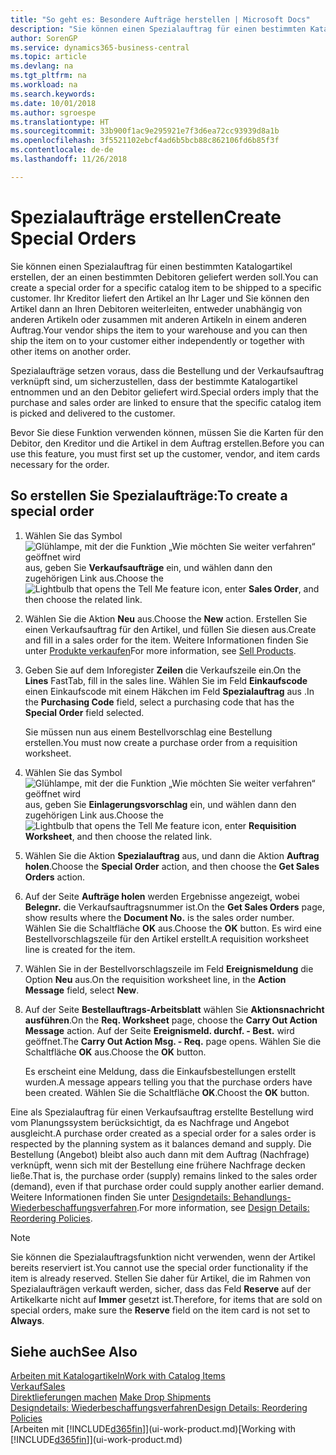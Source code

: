 ```yaml
---
title: "So geht es: Besondere Aufträge herstellen | Microsoft Docs"
description: "Sie können einen Spezialauftrag für einen bestimmten Katalogartikel erstellen, der an einen bestimmten Debitoren geliefert werden soll. Ihr Kreditor liefert den Artikel an Ihr Lager und Sie können den Artikel dann an Ihren Debitoren weiterleiten, entweder unabhängig von anderen Artikeln oder zusammen mit anderen Artikeln in einem anderen Auftrag."
author: SorenGP
ms.service: dynamics365-business-central
ms.topic: article
ms.devlang: na
ms.tgt_pltfrm: na
ms.workload: na
ms.search.keywords: 
ms.date: 10/01/2018
ms.author: sgroespe
ms.translationtype: HT
ms.sourcegitcommit: 33b900f1ac9e295921e7f3d6ea72cc93939d8a1b
ms.openlocfilehash: 3f5521102ebcf4ad6b5bcb88c862106fd6b85f3f
ms.contentlocale: de-de
ms.lasthandoff: 11/26/2018

---
```

# <a name="create-special-orders"></a><span data-ttu-id="d5cea-104">Spezialaufträge erstellen</span><span class="sxs-lookup"><span data-stu-id="d5cea-104">Create Special Orders</span></span>
<span data-ttu-id="d5cea-105">Sie können einen Spezialauftrag für einen bestimmten Katalogartikel erstellen, der an einen bestimmten Debitoren geliefert werden soll.</span><span class="sxs-lookup"><span data-stu-id="d5cea-105">You can create a special order for a specific catalog item to be shipped to a specific customer.</span></span> <span data-ttu-id="d5cea-106">Ihr Kreditor liefert den Artikel an Ihr Lager und Sie können den Artikel dann an Ihren Debitoren weiterleiten, entweder unabhängig von anderen Artikeln oder zusammen mit anderen Artikeln in einem anderen Auftrag.</span><span class="sxs-lookup"><span data-stu-id="d5cea-106">Your vendor ships the item to your warehouse and you can then ship the item on to your customer either independently or together with other items on another order.</span></span>  

<span data-ttu-id="d5cea-107">Spezialaufträge setzen voraus, dass die Bestellung und der Verkaufsauftrag verknüpft sind, um sicherzustellen, dass der bestimmte Katalogartikel entnommen und an den Debitor geliefert wird.</span><span class="sxs-lookup"><span data-stu-id="d5cea-107">Special orders imply that the purchase and sales order are linked to ensure that the specific catalog item is picked and delivered to the customer.</span></span>  

<span data-ttu-id="d5cea-108">Bevor Sie diese Funktion verwenden können, müssen Sie die Karten für den Debitor, den Kreditor und die Artikel in dem Auftrag erstellen.</span><span class="sxs-lookup"><span data-stu-id="d5cea-108">Before you can use this feature, you must first set up the customer, vendor, and item cards necessary for the order.</span></span>  

## <a name="to-create-a-special-order"></a><span data-ttu-id="d5cea-109">So erstellen Sie Spezialaufträge:</span><span class="sxs-lookup"><span data-stu-id="d5cea-109">To create a special order</span></span>  
1.  <span data-ttu-id="d5cea-110">Wählen Sie das Symbol ![Glühlampe, mit der die Funktion „Wie möchten Sie weiter verfahren“ geöffnet wird](media/ui-search/search_small.png "Wie möchten Sie weiter verfahren?") aus, geben Sie **Verkaufsaufträge** ein, und wählen dann den zugehörigen Link aus.</span><span class="sxs-lookup"><span data-stu-id="d5cea-110">Choose the ![Lightbulb that opens the Tell Me feature](media/ui-search/search_small.png "Tell me what you want to do") icon, enter **Sales Order**, and then choose the related link.</span></span>  
2. <span data-ttu-id="d5cea-111">Wählen Sie die Aktion **Neu** aus.</span><span class="sxs-lookup"><span data-stu-id="d5cea-111">Choose the **New** action.</span></span> <span data-ttu-id="d5cea-112">Erstellen Sie einen  Verkaufsauftrag für den Artikel, und füllen Sie diesen aus.</span><span class="sxs-lookup"><span data-stu-id="d5cea-112">Create and fill in a  sales order for the item.</span></span> <span data-ttu-id="d5cea-113">Weitere Informationen finden Sie unter [Produkte verkaufen](sales-how-sell-products.md)</span><span class="sxs-lookup"><span data-stu-id="d5cea-113">For more information, see [Sell Products](sales-how-sell-products.md).</span></span>
3.  <span data-ttu-id="d5cea-114">Geben Sie auf dem Inforegister **Zeilen** die Verkaufszeile ein.</span><span class="sxs-lookup"><span data-stu-id="d5cea-114">On the **Lines** FastTab, fill in the sales line.</span></span> <span data-ttu-id="d5cea-115">Wählen Sie im Feld **Einkaufscode** einen Einkaufscode mit einem Häkchen im Feld **Spezialauftrag** aus .</span><span class="sxs-lookup"><span data-stu-id="d5cea-115">In the **Purchasing Code** field, select a purchasing code that has the **Special Order** field selected.</span></span>

    <span data-ttu-id="d5cea-116">Sie müssen nun aus einem Bestellvorschlag eine Bestellung erstellen.</span><span class="sxs-lookup"><span data-stu-id="d5cea-116">You must now create a purchase order from a requisition worksheet.</span></span>  
4. <span data-ttu-id="d5cea-117">Wählen Sie das Symbol ![Glühlampe, mit der die Funktion „Wie möchten Sie weiter verfahren“ geöffnet wird](media/ui-search/search_small.png "Wie möchten Sie weiter verfahren?") aus, geben Sie **Einlagerungsvorschlag** ein, und wählen dann den zugehörigen Link aus.</span><span class="sxs-lookup"><span data-stu-id="d5cea-117">Choose the ![Lightbulb that opens the Tell Me feature](media/ui-search/search_small.png "Tell me what you want to do") icon, enter **Requisition Worksheet**, and then choose the related link.</span></span>  
5. <span data-ttu-id="d5cea-118">Wählen Sie die Aktion **Spezialauftrag** aus, und dann die Aktion **Auftrag holen**.</span><span class="sxs-lookup"><span data-stu-id="d5cea-118">Choose the **Special Order** action, and then choose the **Get Sales Orders** action.</span></span>  
6.  <span data-ttu-id="d5cea-119">Auf der Seite **Aufträge holen** werden Ergebnisse angezeigt, wobei **Belegnr.** die Verkaufsauftragsnummer ist.</span><span class="sxs-lookup"><span data-stu-id="d5cea-119">On the **Get Sales Orders** page, show results where the **Document No.** is the sales order number.</span></span> <span data-ttu-id="d5cea-120">Wählen Sie die Schaltfläche **OK** aus.</span><span class="sxs-lookup"><span data-stu-id="d5cea-120">Choose the **OK** button.</span></span> <span data-ttu-id="d5cea-121">Es wird eine Bestellvorschlagszeile für den Artikel erstellt.</span><span class="sxs-lookup"><span data-stu-id="d5cea-121">A requisition worksheet line is created for the item.</span></span>  
7.  <span data-ttu-id="d5cea-122">Wählen Sie in der Bestellvorschlagszeile im Feld **Ereignismeldung** die Option **Neu** aus.</span><span class="sxs-lookup"><span data-stu-id="d5cea-122">On the requisition worksheet line, in the **Action Message** field, select **New**.</span></span>  
8.  <span data-ttu-id="d5cea-123">Auf der Seite **Bestellauftrags-Arbeitsblatt** wählen Sie **Aktionsnachricht ausführen**.</span><span class="sxs-lookup"><span data-stu-id="d5cea-123">On the **Req. Worksheet** page, choose the **Carry Out Action Message** action.</span></span> <span data-ttu-id="d5cea-124">Auf der Seite **Ereignismeld. durchf. - Best.** wird geöffnet.</span><span class="sxs-lookup"><span data-stu-id="d5cea-124">The **Carry Out Action Msg. - Req.** page opens.</span></span> <span data-ttu-id="d5cea-125">Wählen Sie die Schaltfläche **OK** aus.</span><span class="sxs-lookup"><span data-stu-id="d5cea-125">Choose the **OK** button.</span></span>  

    <span data-ttu-id="d5cea-126">Es erscheint eine Meldung, dass die Einkaufsbestellungen erstellt wurden.</span><span class="sxs-lookup"><span data-stu-id="d5cea-126">A message appears telling you that the purchase orders have been created.</span></span> <span data-ttu-id="d5cea-127">Wählen Sie die Schaltfläche **OK**.</span><span class="sxs-lookup"><span data-stu-id="d5cea-127">Choost the **OK** button.</span></span>  

<span data-ttu-id="d5cea-128">Eine als Spezialauftrag für einen Verkaufsauftrag erstellte Bestellung wird vom Planungssystem berücksichtigt, da es Nachfrage und Angebot ausgleicht.</span><span class="sxs-lookup"><span data-stu-id="d5cea-128">A purchase order created as a special order for a sales order is respected by the planning system as it balances demand and supply.</span></span> <span data-ttu-id="d5cea-129">Die Bestellung (Angebot) bleibt also auch dann mit dem Auftrag (Nachfrage) verknüpft, wenn sich mit der Bestellung eine frühere Nachfrage decken ließe.</span><span class="sxs-lookup"><span data-stu-id="d5cea-129">That is, the purchase order (supply) remains linked to the sales order (demand), even if that purchase order could supply another earlier demand.</span></span> <span data-ttu-id="d5cea-130">Weitere Informationen finden Sie unter [Designdetails: Behandlungs-Wiederbeschaffungsverfahren](design-details-reservation-order-tracking-and-action-messaging.md).</span><span class="sxs-lookup"><span data-stu-id="d5cea-130">For more information, see [Design Details: Reordering Policies](design-details-reservation-order-tracking-and-action-messaging.md).</span></span>  

> [!NOTE]  
>  <span data-ttu-id="d5cea-131">Sie können die Spezialauftragsfunktion nicht verwenden, wenn der Artikel bereits reserviert ist.</span><span class="sxs-lookup"><span data-stu-id="d5cea-131">You cannot use the special order functionality if the item is already reserved.</span></span> <span data-ttu-id="d5cea-132">Stellen Sie daher für Artikel, die im Rahmen von Spezialaufträgen verkauft werden, sicher, dass das Feld **Reserve** auf der Artikelkarte nicht auf **Immer** gesetzt ist.</span><span class="sxs-lookup"><span data-stu-id="d5cea-132">Therefore, for items that are sold on special orders, make sure the **Reserve** field on the item card is not set to **Always**.</span></span>  

## <a name="see-also"></a><span data-ttu-id="d5cea-133">Siehe auch</span><span class="sxs-lookup"><span data-stu-id="d5cea-133">See Also</span></span>  
[<span data-ttu-id="d5cea-134">Arbeiten mit Katalogartikeln</span><span class="sxs-lookup"><span data-stu-id="d5cea-134">Work with Catalog Items</span></span>](inventory-how-work-nonstock-items.md)  
[<span data-ttu-id="d5cea-135">Verkauf</span><span class="sxs-lookup"><span data-stu-id="d5cea-135">Sales</span></span>](sales-manage-sales.md)  
<span data-ttu-id="d5cea-136">[Direktlieferungen machen](sales-how-drop-shipment.md) </span><span class="sxs-lookup"><span data-stu-id="d5cea-136">[Make Drop Shipments](sales-how-drop-shipment.md) </span></span>  
[<span data-ttu-id="d5cea-137">Designdetails: Wiederbeschaffungsverfahren</span><span class="sxs-lookup"><span data-stu-id="d5cea-137">Design Details: Reordering Policies</span></span>](design-details-reservation-order-tracking-and-action-messaging.md)  
<span data-ttu-id="d5cea-138">[Arbeiten mit [!INCLUDE[d365fin](includes/d365fin_md.md)]](ui-work-product.md)</span><span class="sxs-lookup"><span data-stu-id="d5cea-138">[Working with [!INCLUDE[d365fin](includes/d365fin_md.md)]](ui-work-product.md)</span></span>

